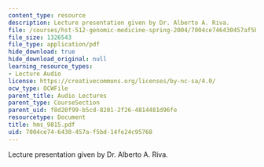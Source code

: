 ```yaml
---
content_type: resource
description: Lecture presentation given by Dr. Alberto A. Riva.
file: /courses/hst-512-genomic-medicine-spring-2004/7004ce746430457af5bd14fe24c95768_hms_9815.pdf
file_size: 1326543
file_type: application/pdf
hide_download: true
hide_download_original: null
learning_resource_types:
- Lecture Audio
license: https://creativecommons.org/licenses/by-nc-sa/4.0/
ocw_type: OCWFile
parent_title: Audio Lectures
parent_type: CourseSection
parent_uid: f8d20f99-b5cd-8201-2f26-4814481d96fe
resourcetype: Document
title: hms_9815.pdf
uid: 7004ce74-6430-457a-f5bd-14fe24c95768
---
```

Lecture presentation given by Dr. Alberto A. Riva.